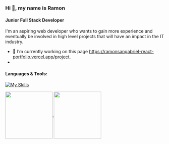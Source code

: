 ### Hi 👋, my name is Ramon
#### Junior Full Stack Developer

I'm an aspiring web developer who wants to gain more experience and eventually be involved in high level projects that will have an impact in the IT industry. 

- 🔭 I’m currently working on this page https://ramonsangabriel-react-portfolio.vercel.app/project.
- 
#### Languages & Tools:
[![My Skills](https://skillicons.dev/icons?i=js,html,css,javascript,react,node.js)](https://skillicons.dev)



<a href="https://github-readme-stats.vercel.app/api?username=RamonSanGabriel&show_icons=true&theme=radical">
  <img height=150 align="center" src="https://github-readme-stats.vercel.app/api?username=RamonSanGabriel&show_icons=true&theme=radical" text-decoration="none"/>
</a>
<a href="https://github.com/RamonSanGabriel/convoychat">
  <img height=150 align="center" src="https://github-readme-stats.vercel.app/api/top-langs?username=RamonSanGabriel&layout=compact&langs_count=8&card_width=250" />
</a>

